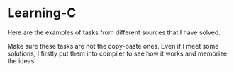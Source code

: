 # Learning-C
Here are the examples of tasks from different sources that I have solved.

Make sure these tasks are not the copy-paste ones.
Even if I meet some solutions, I firstly put them into compiler to see how it works and memorize the ideas.
